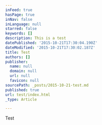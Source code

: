 ```yaml
---
inFeed: true
hasPage: true
inNav: false
inLanguage: null
starred: false
keywords: []
description: This is a test
datePublished: '2015-10-21T17:30:04.190Z'
dateModified: '2015-10-21T17:30:02.187Z'
title: Test
authors: []
publisher:
  name: null
  domain: null
  url: null
  favicon: null
sourcePath: _posts/2015-10-21-test.md
published: true
url: test/index.html
_type: Article

---
```

Test